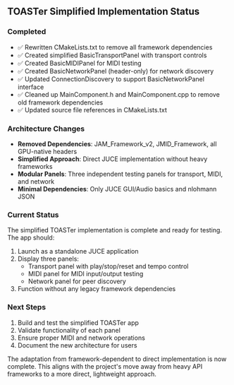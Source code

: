 ## TOASTer Simplified Implementation Status

### Completed
- ✅ Rewritten CMakeLists.txt to remove all framework dependencies
- ✅ Created simplified BasicTransportPanel with transport controls
- ✅ Created BasicMIDIPanel for MIDI testing
- ✅ Created BasicNetworkPanel (header-only) for network discovery
- ✅ Updated ConnectionDiscovery to support BasicNetworkPanel interface
- ✅ Cleaned up MainComponent.h and MainComponent.cpp to remove old framework dependencies
- ✅ Updated source file references in CMakeLists.txt

### Architecture Changes
- **Removed Dependencies**: JAM_Framework_v2, JMID_Framework, all GPU-native headers
- **Simplified Approach**: Direct JUCE implementation without heavy frameworks
- **Modular Panels**: Three independent testing panels for transport, MIDI, and network
- **Minimal Dependencies**: Only JUCE GUI/Audio basics and nlohmann JSON

### Current Status
The simplified TOASTer implementation is complete and ready for testing. The app should:
1. Launch as a standalone JUCE application
2. Display three panels:
   - Transport panel with play/stop/reset and tempo control
   - MIDI panel for MIDI input/output testing
   - Network panel for peer discovery
3. Function without any legacy framework dependencies

### Next Steps
1. Build and test the simplified TOASTer app
2. Validate functionality of each panel
3. Ensure proper MIDI and network operations
4. Document the new architecture for users

The adaptation from framework-dependent to direct implementation is now complete. This aligns with the project's move away from heavy API frameworks to a more direct, lightweight approach.
